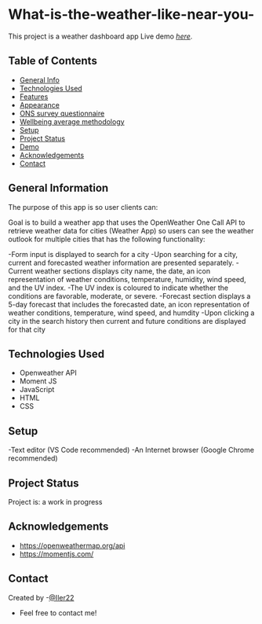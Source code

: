 # What-is-the-weather-like-near-you-

This project is a weather dashboard app
Live demo [_here_](https://iler22.github.io/What-is-the-weather-like-near-you-/).

## Table of Contents

- [General Info](#general-information)
- [Technologies Used](#technologies-used)
- [Features](#features)
- [Appearance](#appearance)
- [ONS survey questionnaire](#ons-survey-questionnaire)
- [Wellbeing average methodology](#wellbeing-average-methodology)
- [Setup](#setup)
- [Project Status](#project-status)
- [Demo](#demo)
- [Acknowledgements](#acknowledgements)
- [Contact](#contact)

## General Information

The purpose of this app is so user clients can:

Goal is to build a weather app that uses the OpenWeather One Call API to retrieve weather data for cities (Weather App) so users can see the weather outlook for multiple cities that has the following functionality:

-Form input is displayed to search for a city
-Upon searching for a city, current and forecasted weather information are presented separately.
-Current weather sections displays city name, the date, an icon representation of weather conditions, temperature, humidity, wind speed, and the UV index.
-The UV index is coloured to indicate whether the conditions are favorable, moderate, or severe.
-Forecast section displays a 5-day forecast that includes the forecasted date, an icon representation of weather conditions, temperature, wind speed, and humdity
-Upon clicking a city in the search history then current and future conditions are displayed for that city

## Technologies Used

- Openweather API
- Moment JS
- JavaScript
- HTML
- CSS

## Setup

-Text editor (VS Code recommended)
-An Internet browser (Google Chrome recommended)

## Project Status

Project is: a work in progress

## Acknowledgements

- https://openweathermap.org/api
- https://momentjs.com/


## Contact

Created by -[@Iler22](https://github.com/Iler22)

- Feel free to contact me!
